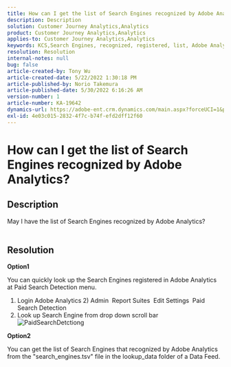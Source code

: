 ```yaml
---
title: How can I get the list of Search Engines recognized by Adobe Analytics?
description: Description
solution: Customer Journey Analytics,Analytics
product: Customer Journey Analytics,Analytics
applies-to: Customer Journey Analytics,Analytics
keywords: KCS,Search Engines, recognized, registered, list, Adobe Analytics
resolution: Resolution
internal-notes: null
bug: false
article-created-by: Tony Wu
article-created-date: 5/22/2022 1:30:18 PM
article-published-by: Norio Takemura
article-published-date: 5/30/2022 6:16:26 AM
version-number: 1
article-number: KA-19642
dynamics-url: https://adobe-ent.crm.dynamics.com/main.aspx?forceUCI=1&pagetype=entityrecord&etn=knowledgearticle&id=4516e14c-d3d9-ec11-a7b6-0022480b01c5
exl-id: 4e03c015-2832-4f7c-b74f-efd2dff12f60
---
```

# How can I get the list of Search Engines recognized by Adobe Analytics?

## Description

May I have the list of Search Engines recognized by Adobe Analytics?
<br> 

## Resolution


<b>Option1</b>

You can quickly look up the Search Engines registered in Adobe Analytics at Paid Search Detection menu.
 1) Login Adobe Analytics
 2) Admin  Report Suites  Edit Settings  Paid Search Detection
 3) Look up Search Engine from drop down scroll bar
  ![PaidSearchDetctiong](https://adobe--c.na156.content.force.com/servlet/rtaImage?eid=ka514000000LDnj&amp;feoid=00N1400000AsqSs&amp;refid=0EM1400000192wh)

<b>Option2</b>

You can get the list of Search Engines that recognized by Adobe Analytics from the "search_engines.tsv" file in the lookup_data folder of a Data Feed.
